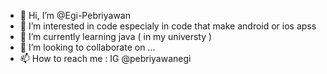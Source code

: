 - 👋 Hi, I’m @Egi-Pebriyawan
- 👀 I’m interested in code especialy in code that make android or ios apss
- 🌱 I’m currently learning java ( in my universty )
- 💞️ I’m looking to collaborate on ...
- 📫 How to reach me : IG @pebriyawanegi 


<!---
Egi-Pebriyawan/Egi-Pebriyawan is a ✨ special ✨ repository because its `README.md` (this file) appears on your GitHub profile.
You can click the Preview link to take a look at your changes.
--->
